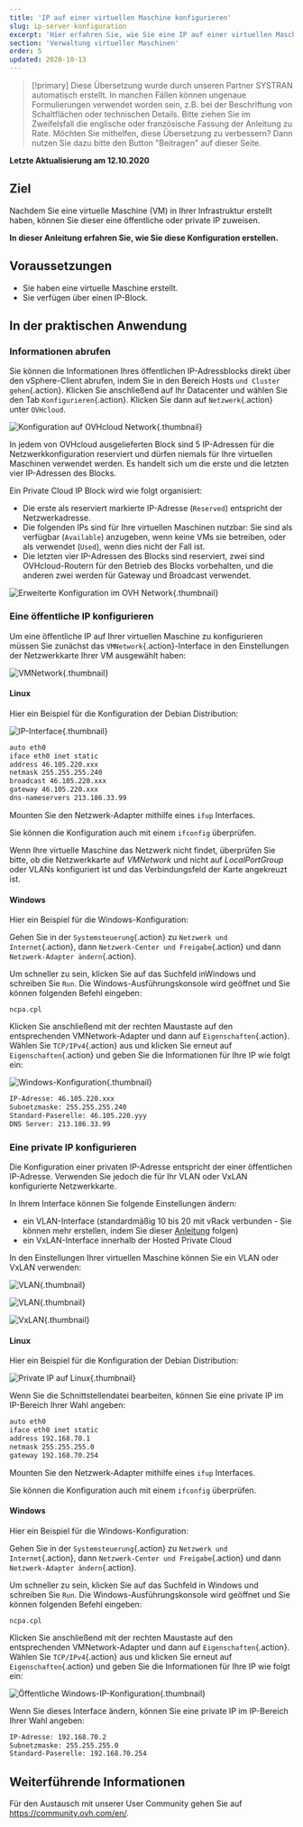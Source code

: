 ```yaml
---
title: 'IP auf einer virtuellen Maschine konfigurieren'
slug: ip-server-konfiguration
excerpt: 'Hier erfahren Sie, wie Sie eine IP auf einer virtuellen Maschine konfigurieren'
section: 'Verwaltung virtueller Maschinen'
order: 5
updated: 2020-10-13
---
```


> [!primary]
> Diese Übersetzung wurde durch unseren Partner SYSTRAN automatisch erstellt. In manchen Fällen können ungenaue Formulierungen verwendet worden sein, z.B. bei der Beschriftung von Schaltflächen oder technischen Details. Bitte ziehen Sie im Zweifelsfall die englische oder französische Fassung der Anleitung zu Rate. Möchten Sie mithelfen, diese Übersetzung zu verbessern? Dann nutzen Sie dazu bitte den Button "Beitragen" auf dieser Seite.
>

**Letzte Aktualisierung am 12.10.2020**

## Ziel

Nachdem Sie eine virtuelle Maschine (VM) in Ihrer Infrastruktur erstellt haben, können Sie dieser eine öffentliche oder private IP zuweisen.

**In dieser Anleitung erfahren Sie, wie Sie diese Konfiguration erstellen.**

## Voraussetzungen

- Sie haben eine virtuelle Maschine erstellt.
- Sie verfügen über einen IP-Block.

## In der praktischen Anwendung

### Informationen abrufen

Sie können die Informationen Ihres öffentlichen IP-Adressblocks direkt über den vSphere-Client abrufen, indem Sie in den Bereich Hosts `und Cluster gehen`{.action}. Klicken Sie anschließend auf Ihr Datacenter und wählen Sie den Tab `Konfigurieren`{.action}. Klicken Sie dann auf `Netzwerk`{.action} unter `OVHcloud`.

![Konfiguration auf OVHcloud Network](images/01config_ip_ovh_network.png){.thumbnail}

In jedem von OVHcloud ausgelieferten Block sind 5 IP-Adressen für die Netzwerkkonfiguration reserviert und dürfen niemals für Ihre virtuellen Maschinen verwendet werden. Es handelt sich um die erste und die letzten vier IP-Adressen des Blocks.

Ein Private Cloud IP Block wird wie folgt organisiert:

- Die erste als reserviert markierte IP-Adresse (`Reserved`) entspricht der Netzwerkadresse.
- Die folgenden IPs sind für Ihre virtuellen Maschinen nutzbar: Sie sind als verfügbar (`Available`) anzugeben, wenn keine VMs sie betreiben, oder als verwendet (`Used`), wenn dies nicht der Fall ist.
- Die letzten vier IP-Adressen des Blocks sind reserviert, zwei sind OVHcloud-Routern für den Betrieb des Blocks vorbehalten, und die anderen zwei werden für Gateway und Broadcast verwendet.

![Erweiterte Konfiguration im OVH Network](images/02config_ip_ovh_network_advanced.png){.thumbnail}

### Eine öffentliche IP konfigurieren

Um eine öffentliche IP auf Ihrer virtuellen Maschine zu konfigurieren müssen Sie zunächst das `VMNetwork`{.action}-Interface in den Einstellungen der Netzwerkkarte Ihrer VM ausgewählt haben:

![VMNetwork](images/03vmnetwork.png){.thumbnail}

#### Linux

Hier ein Beispiel für die Konfiguration der Debian Distribution:

![IP-Interface](images/config_ip_interfaces.jpg){.thumbnail}

```sh
auto eth0
iface eth0 inet static
address 46.105.220.xxx
netmask 255.255.255.240
broadcast 46.105.220.xxx
gateway 46.105.220.xxx
dns-nameservers 213.186.33.99
```

Mounten Sie den Netzwerk-Adapter mithilfe eines `ifup` Interfaces.

Sie können die Konfiguration auch mit einem `ifconfig` überprüfen.

Wenn Ihre virtuelle Maschine das Netzwerk nicht findet, überprüfen Sie bitte, ob die Netzwerkkarte auf *VMNetwork* und nicht auf *LocalPortGroup* oder VLANs konfiguriert ist und das Verbindungsfeld der Karte angekreuzt ist.

#### Windows

Hier ein Beispiel für die Windows-Konfiguration:

Gehen Sie in der `Systemsteuerung`{.action} zu `Netzwerk und Internet`{.action}, dann `Netzwerk-Center und Freigabe`{.action} und dann `Netzwerk-Adapter ändern`{.action}.

Um schneller zu sein, klicken Sie auf das Suchfeld inWindows und schreiben Sie `Run`. Die Windows-Ausführungskonsole wird geöffnet und Sie können folgenden Befehl eingeben:

```shell
ncpa.cpl
```

Klicken Sie anschließend mit der rechten Maustaste auf den entsprechenden VMNetwork-Adapter und dann auf `Eigenschaften`{.action}. Wählen Sie  `TCP/IPv4`{.action} aus und klicken Sie erneut auf `Eigenschaften`{.action} und geben Sie die Informationen für Ihre IP wie folgt ein:

![Windows-Konfiguration](images/config_ip_windows.jpg){.thumbnail}

```sh
IP-Adresse: 46.105.220.xxx
Subnetzmaske: 255.255.255.240
Standard-Paserelle: 46.105.220.yyy
DNS Server: 213.186.33.99
```

### Eine private IP konfigurieren

Die Konfiguration einer privaten IP-Adresse entspricht der einer öffentlichen IP-Adresse. Verwenden Sie jedoch die für Ihr VLAN oder VxLAN konfigurierte Netzwerkkarte.

In Ihrem Interface können Sie folgende Einstellungen ändern:

- ein VLAN-Interface (standardmäßig 10 bis 20 mit vRack verbunden - Sie können mehr erstellen, indem Sie dieser [Anleitung](../vxlan-erstellung/) folgen)
- ein VxLAN-Interface innerhalb der Hosted Private Cloud

In den Einstellungen Ihrer virtuellen Maschine können Sie ein VLAN oder VxLAN verwenden:

![VLAN](images/04vlanBis.png){.thumbnail}

![VLAN](images/05vlan.png){.thumbnail}

![VxLAN](images/06vxlan.png){.thumbnail}

#### Linux

Hier ein Beispiel für die Konfiguration der Debian Distribution:

![Private IP auf Linux](images/linux_private.PNG){.thumbnail}

Wenn Sie die Schnittstellendatei bearbeiten, können Sie eine private IP im IP-Bereich Ihrer Wahl angeben:

```sh
auto eth0
iface eth0 inet static
address 192.168.70.1
netmask 255.255.255.0
gateway 192.168.70.254
```

Mounten Sie den Netzwerk-Adapter mithilfe eines `ifup` Interfaces.

Sie können die Konfiguration auch mit einem `ifconfig` überprüfen.

#### Windows

Hier ein Beispiel für die Windows-Konfiguration:

Gehen Sie in der `Systemsteuerung`{.action} zu `Netzwerk und Internet`{.action}, dann `Netzwerk-Center und Freigabe`{.action} und dann `Netzwerk-Adapter ändern`{.action}.

Um schneller zu sein, klicken Sie auf das Suchfeld in Windows und schreiben Sie `Run`. Die Windows-Ausführungskonsole wird geöffnet und Sie können folgenden Befehl eingeben:

```shell
ncpa.cpl
```

Klicken Sie anschließend mit der rechten Maustaste auf den entsprechenden VMNetwork-Adapter und dann auf `Eigenschaften`{.action}. Wählen Sie  `TCP/IPv4`{.action} aus und klicken Sie erneut auf `Eigenschaften`{.action} und geben Sie die Informationen für Ihre IP wie folgt ein:

![Öffentliche Windows-IP-Konfiguration](images/windows_private.PNG){.thumbnail}

Wenn Sie dieses Interface ändern, können Sie eine private IP im IP-Bereich Ihrer Wahl angeben:

```sh
IP-Adresse: 192.168.70.2
Subnetzmaske: 255.255.255.0
Standard-Paserelle: 192.168.70.254
```


## Weiterführende Informationen

Für den Austausch mit unserer User Community gehen Sie auf <https://community.ovh.com/en/>.
